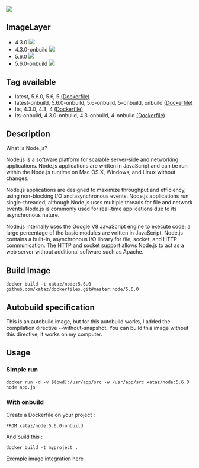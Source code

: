 ![](https://i.goopics.net/lq.png)

## ImageLayer
* 4.3.0 [![](https://badge.imagelayers.io/xataz/node:4.svg)](https://imagelayers.io/?images=xataz/node:4 'Get your own badge on imagelayers.io')
* 4.3.0-onbuild [![](https://badge.imagelayers.io/xataz/node:4-onbuild.svg)](https://imagelayers.io/?images=xataz/node:4-onbuild 'Get your own badge on imagelayers.io')
* 5.6.0 [![](https://badge.imagelayers.io/xataz/node:5.svg)](https://imagelayers.io/?images=xataz/node:5 'Get your own badge on imagelayers.io')
* 5.6.0-onbuild [![](https://badge.imagelayers.io/xataz/node:5-onbuild.svg)](https://imagelayers.io/?images=xataz/node:5-onbuild 'Get your own badge on imagelayers.io')

## Tag available
* latest, 5.6.0, 5.6, 5 [(Dockerfile)](https://github.com/xataz/dockerfiles/blob/master/node/5.6.0/Dockerfile)
* latest-onbuild, 5.6.0-onbuild, 5.6-onbuild, 5-onbuild, onbuild [(Dockerfile)](https://github.com/xataz/dockerfiles/blob/master/node/5.6.0-onbuild/Dockerfile)
* lts, 4.3.0, 4.3, 4 [(Dockerfile)](https://github.com/xataz/dockerfiles/blob/master/node/4.3.0/Dockerfile)
* lts-onbuild, 4.3.0-onbuild, 4.3-onbuild, 4-onbuild [(Dockerfile)](https://github.com/xataz/dockerfiles/blob/master/node/4.3.0-onbuild/Dockerfile)

## Description
What is Node.js?

Node.js is a software platform for scalable server-side and networking applications. Node.js applications are written in JavaScript and can be run within the Node.js runtime on Mac OS X, Windows, and Linux without changes.

Node.js applications are designed to maximize throughput and efficiency, using non-blocking I/O and asynchronous events. Node.js applications run single-threaded, although Node.js uses multiple threads for file and network events. Node.js is commonly used for real-time applications due to its asynchronous nature.

Node.js internally uses the Google V8 JavaScript engine to execute code; a large percentage of the basic modules are written in JavaScript. Node.js contains a built-in, asynchronous I/O library for file, socket, and HTTP communication. The HTTP and socket support allows Node.js to act as a web server without additional software such as Apache.

## Build Image

```shell
docker build -t xataz/node:5.6.0 github.com/xataz/dockerfiles.git#master:node/5.6.0
```


## Autobuild specification
This is an autobuild image, but for this autobuild works, I added the compilation directive --without-snapshot.
You can build this image without this directive, it works on my computer.

## Usage
### Simple run
```
docker run -d -v $(pwd):/usr/app/src -w /usr/app/src xataz/node:5.6.0 node app.js
```

### With onbuild
Create a Dockerfile on your project :
```
FROM xataz/node:5.6.0-onbuild

```

And build this :
```
docker build -t myproject .
```

Exemple image integration [here](https://github.com/mondediefr/mondedie-chat/blob/master/Dockerfile)
